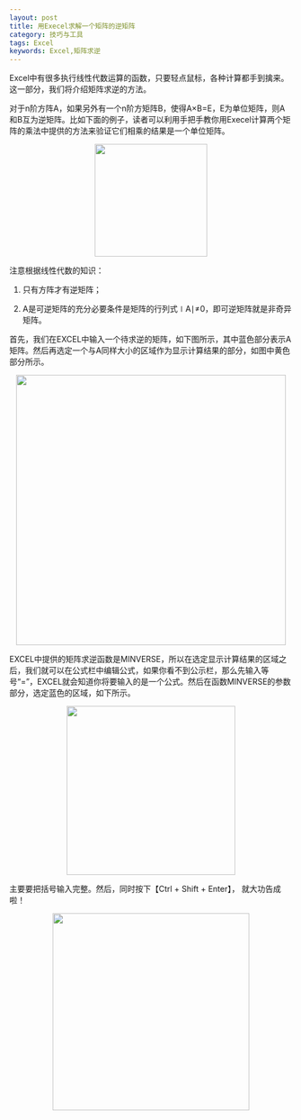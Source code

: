 ```yaml
---
layout: post
title: 用Execel求解一个矩阵的逆矩阵
category: 技巧与工具
tags: Excel
keywords: Excel,矩阵求逆
---
```


Excel中有很多执行线性代数运算的函数，只要轻点鼠标，各种计算都手到擒来。这一部分，我们将介绍矩阵求逆的方法。

对于n阶方阵A，如果另外有一个n阶方矩阵B，使得A×B=E，E为单位矩阵，则A和B互为逆矩阵。比如下面的例子，读者可以利用手把手教你用Execel计算两个矩阵的乘法中提供的方法来验证它们相乘的结果是一个单位矩阵。

<p align="center">
<img src="https://fzuo.github.io/assets/img/excel/excel06.png" width="200">
</p>

注意根据线性代数的知识：

1. 只有方阵才有逆矩阵；

2. A是可逆矩阵的充分必要条件是矩阵的行列式∣A∣≠0，即可逆矩阵就是非奇异矩阵。

首先，我们在EXCEL中输入一个待求逆的矩阵，如下图所示，其中蓝色部分表示A矩阵。然后再选定一个与A同样大小的区域作为显示计算结果的部分，如图中黄色部分所示。

<p align="center">
<img src="https://fzuo.github.io/assets/img/excel/excel07.png" width="480">
</p>

EXCEL中提供的矩阵求逆函数是MINVERSE，所以在选定显示计算结果的区域之后，我们就可以在公式栏中编辑公式，如果你看不到公示栏，那么先输入等号“=”，EXCEL就会知道你将要输入的是一个公式。然后在函数MINVERSE的参数部分，选定蓝色的区域，如下所示。

<p align="center">
<img src="https://fzuo.github.io/assets/img/excel/excel08.png" width="300">
</p>

主要要把括号输入完整。然后，同时按下【Ctrl + Shift + Enter】， 就大功告成啦！

<p align="center">
<img src="https://fzuo.github.io/assets/img/excel/excel09.png" width="350">
</p>
